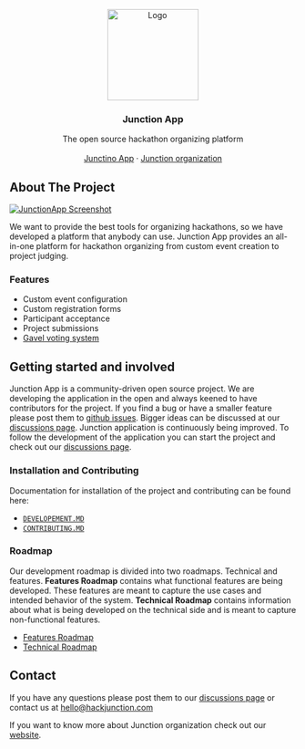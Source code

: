 <!-- PROJECT LOGO -->
<p align="center">
  <a href="https://github.com/hackjunction/calendso">
    <img src="https://res.cloudinary.com/hackjunction/image/upload/v1563872579/misc_assets/junction_logos_2019-emblem_black.png" alt="Logo" width="160" height="160">
  </a>

  <h3 align="center">Junction App</h3>

  <p align="center">
    The open source hackathon organizing platform
    <br />
    <br />
    <a href="https://www.app.hackjunction.com">Junctino App</a>
    ·
    <a href="https://www.hackjunction.com">Junction organization</a>
  </p>
</p>

<!-- ABOUT THE PROJECT -->
## About The Project

[![JunctionApp Screenshot][product-screenshot]](https://app.hackjunction.com)

We want to provide the best tools for organizing hackathons, so we have developed a platform that anybody can use. Junction App provides an all-in-one platform for hackathon organizing from custom event creation to project judging.

### Features

* Custom event configuration
* Custom registration forms
* Participant acceptance
* Project submissions
* [Gavel voting system](https://www.anishathalye.com/2015/03/07/designing-a-better-judging-system/)


<!-- ROADMAP & FOLLOWING DEVELOPMENT -->
## Getting started and involved

Junction App is a community-driven open source project. We are developing the application in the open and always keened to have contributors for the project. If you find a bug or have a smaller feature please post them to [github issues](https://github.com/hackjunction/JunctionApp/issues). Bigger ideas can be discussed at our [discussions page][disussions-page]. Junction application is continuously being improved. To follow the development of the application you can start the project and check out our [discussions page][disussions-page].

### Installation and Contributing
Documentation for installation of the project and contributing can be found here:
* [`DEVELOPEMENT.MD`](https://github.com/hackjunction/JunctionApp/blob/dev/DEVELOPMENT.md)
* [`CONTRIBUTING.MD`](https://github.com/hackjunction/JunctionApp/blob/dev/CONTRIBUTING.md)

### Roadmap

Our development roadmap is divided into two roadmaps. Technical and features. **Features Roadmap** contains what functional features are being developed. These features are meant to capture the use cases and intended behavior of the system. **Technical Roadmap** contains information about what is being developed on the technical side and is meant to capture non-functional features.
* [Features Roadmap](https://github.com/hackjunction/JunctionApp/projects/10)
* [Technical Roadmap](https://github.com/hackjunction/JunctionApp/projects/11)

## Contact
If you have any questions please post them to our [discussions page][disussions-page] or contact us at hello@hackjunction.com

If you want to know more about Junction organization check out our [website](https://www.hackjunction.com).


[product-screenshot]: https://res.cloudinary.com/hackjunction/image/upload/v1619696835/github/2021-04-29_14-44.png

[disussions-page]: https://github.com/hackjunction/JunctionApp/issues